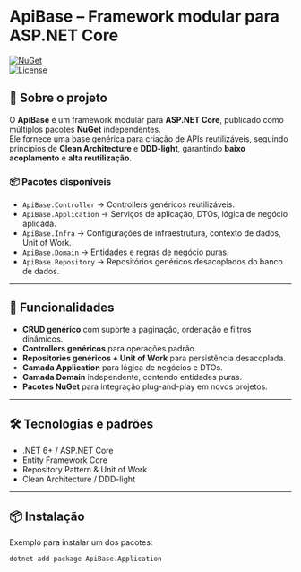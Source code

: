 # ApiBase – Framework modular para ASP.NET Core

[![NuGet](https://img.shields.io/nuget/v/ApiBase.Domain.svg)](https://www.nuget.org/packages/ApiBase.Domain)  
[![License](https://img.shields.io/badge/license-MIT-blue.svg)](LICENSE)

## 📖 Sobre o projeto
O **ApiBase** é um framework modular para **ASP.NET Core**, publicado como múltiplos pacotes **NuGet** independentes.  
Ele fornece uma base genérica para criação de APIs reutilizáveis, seguindo princípios de **Clean Architecture** e **DDD-light**, garantindo **baixo acoplamento** e **alta reutilização**.

### 📦 Pacotes disponíveis
- `ApiBase.Controller` → Controllers genéricos reutilizáveis.  
- `ApiBase.Application` → Serviços de aplicação, DTOs, lógica de negócio aplicada.  
- `ApiBase.Infra` → Configurações de infraestrutura, contexto de dados, Unit of Work.  
- `ApiBase.Domain` → Entidades e regras de negócio puras.  
- `ApiBase.Repository` → Repositórios genéricos desacoplados do banco de dados.  

---

## 🚀 Funcionalidades
- **CRUD genérico** com suporte a paginação, ordenação e filtros dinâmicos.  
- **Controllers genéricos** para operações padrão.  
- **Repositories genéricos + Unit of Work** para persistência desacoplada.  
- **Camada Application** para lógica de negócios e DTOs.  
- **Camada Domain** independente, contendo entidades puras.  
- **Pacotes NuGet** para integração plug-and-play em novos projetos.  

---

## 🛠️ Tecnologias e padrões
- .NET 6+ / ASP.NET Core  
- Entity Framework Core  
- Repository Pattern & Unit of Work  
- Clean Architecture / DDD-light  

---

## 📦 Instalação
Exemplo para instalar um dos pacotes:

```bash
dotnet add package ApiBase.Application
